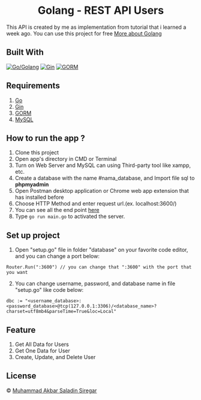 <h1 align="center">Golang - REST API Users</h1>

This API is created by me as implementation from tutorial that i learned a week ago. You can use this project for free [More about Golang](https://go.dev/)

## Built With

[![Go/Golang](https://img.shields.io/badge/Golang-1.20-cyan.svg?style=rounded-square)](https://go.dev/)
[![Gin](https://img.shields.io/badge/Gin-v.1.10-blue.svg?style=rounded-square)](https://gin-gonic.com/docs/)
[![GORM](https://img.shields.io/badge/Gorm-v.1.25-blue.svg?style=rounded-square)](https://gorm.io/)


## Requirements

1. <a href="https://go.dev/">Go</a>
2. <a href="https://gin-gonic.com/docs/">Gin</a>
3. <a href="https://gorm.io/">GORM</a>
4. <a href="https://www.mysql.com/">MySQL</a>

## How to run the app ?

1. Clone this project
2. Open app's directory in CMD or Terminal
3. Turn on Web Server and MySQL can using Third-party tool like xampp, etc.
4. Create a database with the name #nama_database, and Import file sql to **phpmyadmin**
5. Open Postman desktop application or Chrome web app extension that has installed before
6. Choose HTTP Method and enter request url.(ex. localhost:3600/)
7. You can see all the end point [here](https://documenter.getpostman.com/view/14780095/2sA3XWdefr)
8. Type `go run main.go` to activated the server.

## Set up project

1. Open "setup.go" file in folder "database" on your favorite code editor, and you can change a port below:

```
Router.Run(":3600") // you can change that ":3600" with the port that you want
```

2. You can change username, password, and database name in file "setup.go" like code below:

```
dbc := "<username_database>:<password_database>@tcp(127.0.0.1:3306)/<database_name>?charset=utf8mb4&parseTime=True&loc=Local"
```

## Feature

1. Get All Data for Users
2. Get One Data for User
3. Create, Update, and Delete User


## License

© [Muhammad Akbar Saladin Siregar](https://github.com/akbarsaladin36/)
